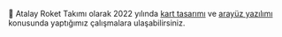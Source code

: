 :electric_plug: Atalay Roket Takımı olarak 2022 yılında [kart tasarımı](https://github.com/atalayroket/atalay_karttasarimi) ve [arayüz yazılımı](https://github.com/atalayroket/atalay_arayuzyazilimi) konusunda yaptığımız çalışmalara ulaşabilirsiniz.
